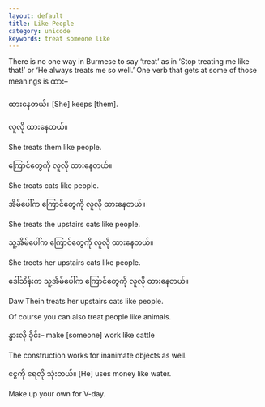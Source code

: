 ```yaml
---
layout: default
title: Like People
category: unicode
keywords: treat someone like
---
```


<p>There is no one way in Burmese to say ‘treat’ as in ‘Stop treating me like that!’ or ‘He always treats me so well.’ One verb that gets at some of those meanings is <span class='mm3'>ထား</span>–</p>

<p><span class='mm3'>ထားနေတယ်။</span> [She] keeps [them].</p>

<p class="hide-trigger"><span class='mm3'>လူလို ထားနေတယ်။</span></p>
<p class='hide-this'>She treats them like people.</p>

<p class="hide-trigger"><span class='mm3'>ကြောင်တွေကို လူလို ထားနေတယ်။</span></p>
<p class='hide-this'>She treats cats like people.</p>

<p class="hide-trigger"><span class='mm3'>အိမ်ပေါ်က ကြောင်တွေကို လူလို ထားနေတယ်။</span></p>
<p class='hide-this'>She treats the upstairs cats like people.</p>

<p class="hide-trigger"><span class='mm3'>သူ့အိမ်ပေါ်က ကြောင်တွေကို လူလို ထားနေတယ်။</span></p>
<p class='hide-this'>She treets her upstairs cats like people.</p>

<p class="hide-trigger"><span class='mm3'>ဒေါ်သိန်းက သူ့အိမ်ပေါ်က ကြောင်တွေကို လူလို ထားနေတယ်။</span></p>
<p class='hide-this'>Daw Thein treats her upstairs cats like people.</p>

<p>Of course you can also treat people like animals.</p>
<p><span class='mm3'>နွားလို ခိုင်း</span>– make [someone] work like cattle</p>
<p>The construction works for inanimate objects as well.</p>
<p><span class='mm3'>ငွေကို ရေလို သုံးတယ်။</span> [He] uses money like water.</p>
<p>Make up your own for V-day.</p>
